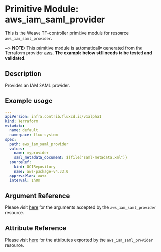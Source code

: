 
# Primitive Module: aws_iam_saml_provider

This is the Weave TF-controller primitive module for resource `aws_iam_saml_provider`.

~> **NOTE:** This primitive module is automatically generated from the Terraform provider [aws](https://registry.terraform.io/providers/hashicorp/aws/latest/docs/resources/iam_saml_provider). **The example below still needs to be tested and validated**.

## Description

Provides an IAM SAML provider.

## Example usage

```yaml
---
apiVersion: infra.contrib.fluxcd.io/v1alpha1
kind: Terraform
metadata:
  name: default
  namespace: flux-system
spec:
  path: aws_iam_saml_provider
  values:
    name: myprovider
    saml_metadata_document: ${file("saml-metadata.xml")}
  sourceRef:
    kind: OCIRepository
    name: aws-package-v4.33.0
  approvePlan: auto
  interval: 1h0m
```

## Argument Reference

Please visit [here](https://registry.terraform.io/providers/hashicorp/aws/4.33.0/docs/resources/iam_saml_provider#argument-reference) for the arguments accepted by the `aws_iam_saml_provider` resource.

## Attribute Reference

Please visit [here](https://registry.terraform.io/providers/hashicorp/aws/4.33.0/docs/resources/iam_saml_provider#attributes-reference) for the attributes exported by the `aws_iam_saml_provider` resource.
